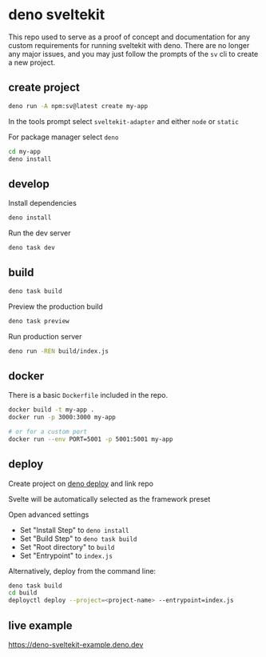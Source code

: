# deno sveltekit

This repo used to serve as a proof of concept and documentation for any custom
requirements for running sveltekit with deno. There are no longer any major
issues, and you may just follow the prompts of the `sv` cli to create a new
project.

## create project

```bash
deno run -A npm:sv@latest create my-app
```

In the tools prompt select `sveltekit-adapter` and either `node` or `static`

For package manager select `deno`

```bash
cd my-app
deno install
```

## develop

Install dependencies

```bash
deno install
```

Run the dev server

```bash
deno task dev
```

## build

```bash
deno task build
```

Preview the production build

```bash
deno task preview
```

Run production server

```bash
deno run -REN build/index.js
```

## docker

There is a basic `Dockerfile` included in the repo.

```bash
docker build -t my-app .
docker run -p 3000:3000 my-app

# or for a custom port
docker run --env PORT=5001 -p 5001:5001 my-app
```

## deploy

Create project on [deno deploy](https://dash.deno.com/projects) and link repo

Svelte will be automatically selected as the framework preset

Open advanced settings

- Set "Install Step" to `deno install`
- Set "Build Step" to `deno task build`
- Set "Root directory" to `build`
- Set "Entrypoint" to `index.js`

Alternatively, deploy from the command line:

```bash
deno task build
cd build
deployctl deploy --project=<project-name> --entrypoint=index.js
```

## live example

https://deno-sveltekit-example.deno.dev
